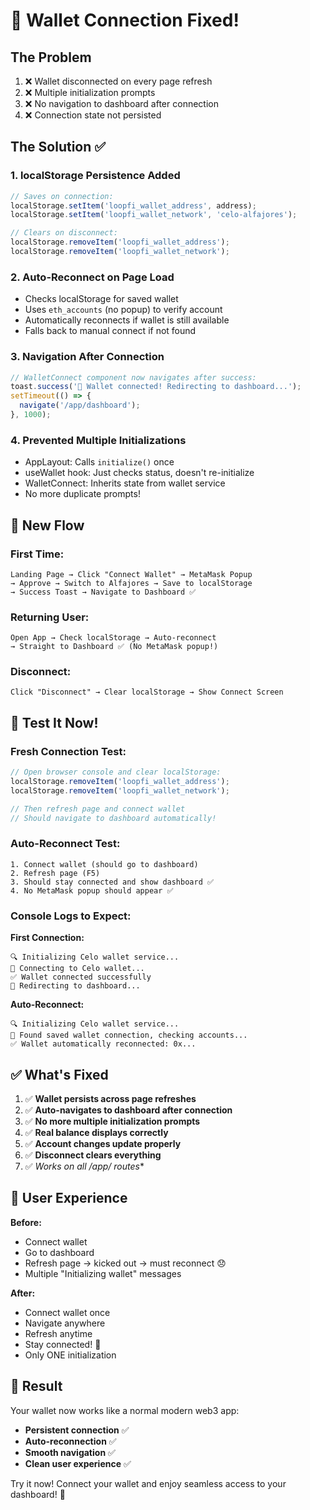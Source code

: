 # 🎉 Wallet Connection Fixed!

## The Problem
1. ❌ Wallet disconnected on every page refresh
2. ❌ Multiple initialization prompts
3. ❌ No navigation to dashboard after connection
4. ❌ Connection state not persisted

## The Solution ✅

### 1. **localStorage Persistence Added**
```javascript
// Saves on connection:
localStorage.setItem('loopfi_wallet_address', address);
localStorage.setItem('loopfi_wallet_network', 'celo-alfajores');

// Clears on disconnect:
localStorage.removeItem('loopfi_wallet_address');
localStorage.removeItem('loopfi_wallet_network');
```

### 2. **Auto-Reconnect on Page Load**
- Checks localStorage for saved wallet
- Uses `eth_accounts` (no popup) to verify account
- Automatically reconnects if wallet is still available
- Falls back to manual connect if not found

### 3. **Navigation After Connection**
```javascript
// WalletConnect component now navigates after success:
toast.success('🎉 Wallet connected! Redirecting to dashboard...');
setTimeout(() => {
  navigate('/app/dashboard');
}, 1000);
```

### 4. **Prevented Multiple Initializations**
- AppLayout: Calls `initialize()` once
- useWallet hook: Just checks status, doesn't re-initialize
- WalletConnect: Inherits state from wallet service
- No more duplicate prompts!

## 🔄 New Flow

### First Time:
```
Landing Page → Click "Connect Wallet" → MetaMask Popup
→ Approve → Switch to Alfajores → Save to localStorage
→ Success Toast → Navigate to Dashboard ✅
```

### Returning User:
```
Open App → Check localStorage → Auto-reconnect
→ Straight to Dashboard ✅ (No MetaMask popup!)
```

### Disconnect:
```
Click "Disconnect" → Clear localStorage → Show Connect Screen
```

## 🧪 Test It Now!

### Fresh Connection Test:
```javascript
// Open browser console and clear localStorage:
localStorage.removeItem('loopfi_wallet_address');
localStorage.removeItem('loopfi_wallet_network');

// Then refresh page and connect wallet
// Should navigate to dashboard automatically!
```

### Auto-Reconnect Test:
```
1. Connect wallet (should go to dashboard)
2. Refresh page (F5)
3. Should stay connected and show dashboard ✅
4. No MetaMask popup should appear ✅
```

### Console Logs to Expect:

**First Connection:**
```
🔍 Initializing Celo wallet service...
🔌 Connecting to Celo wallet...
✅ Wallet connected successfully
🎉 Redirecting to dashboard...
```

**Auto-Reconnect:**
```
🔍 Initializing Celo wallet service...
🔄 Found saved wallet connection, checking accounts...
✅ Wallet automatically reconnected: 0x...
```

## ✅ What's Fixed

1. ✅ **Wallet persists across page refreshes**
2. ✅ **Auto-navigates to dashboard after connection**
3. ✅ **No more multiple initialization prompts**
4. ✅ **Real balance displays correctly**
5. ✅ **Account changes update properly**
6. ✅ **Disconnect clears everything**
7. ✅ **Works on all /app/* routes**

## 📱 User Experience

**Before:**
- Connect wallet
- Go to dashboard
- Refresh page → kicked out → must reconnect 😞
- Multiple "Initializing wallet" messages

**After:**
- Connect wallet once
- Navigate anywhere
- Refresh anytime
- Stay connected! 🎉
- Only ONE initialization

## 🎯 Result

Your wallet now works like a normal modern web3 app:
- **Persistent connection** ✅
- **Auto-reconnection** ✅
- **Smooth navigation** ✅
- **Clean user experience** ✅

Try it now! Connect your wallet and enjoy seamless access to your dashboard! 🚀

